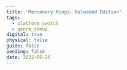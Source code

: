 ```yaml
---
title: 'Mercenary Kings: Reloaded Edition'
tags:
  - platform_switch
  - genre_shmup
digital: true
physical: false
guide: false
pending: false
date: 2022-06-26
---
```

